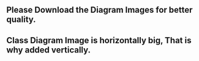 ## Please Download the Diagram Images for better quality.
## Class Diagram Image is horizontally big, That is why added vertically.
